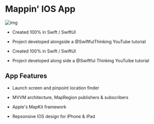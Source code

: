 # Mappin' IOS App

![img](ScottysMapApp/Assets/Images/map-app.png)

- Created 100% in Swift / SwiftUI

- Project developed alongside a @SwiftfulThinking YouTube tutorial

- Created 100% in Swift / SwiftUI

- Project developed along side a @Swiftful Thinking YouTuibe tutorial

## App Features

- Launch screen and pinpoint location finder

- MVVM architecture, MapRegion publishers & subscribers

- Apple's MapKit framework

- Repsonsive IOS design for iPhone & iPad
